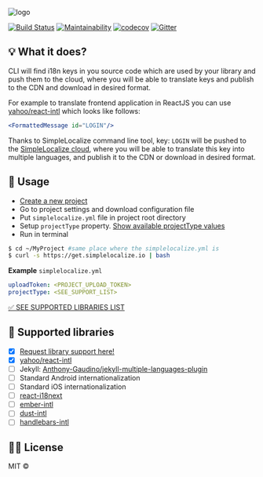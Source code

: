 ![logo](https://i.imgur.com/du8JQ2L.png)


[![Build Status](https://travis-ci.org/simplelocalize/simplelocalize-cli.svg?branch=master)](https://travis-ci.org/simplelocalize/simplelocalize-cli)
[![Maintainability](https://api.codeclimate.com/v1/badges/af2f6a7680929a8dba41/maintainability)](https://codeclimate.com/github/simplelocalize/simplelocalize-cli/maintainability)
[![codecov](https://codecov.io/gh/simplelocalize/simplelocalize-cli/branch/master/graph/badge.svg)](https://codecov.io/gh/simplelocalize/simplelocalize-cli)
[![Gitter](https://badges.gitter.im/simplelocalize-io/community.svg)](https://gitter.im/simplelocalize-io/community?utm_source=badge&utm_medium=badge&utm_campaign=pr-badge)




## 💡 What it does?

CLI will find i18n keys in you source code which are used by your library and push them to the cloud, where you will be able to translate keys and publish to the CDN and download in desired format.

For example to translate frontend application in ReactJS you can use [yahoo/react-intl](https://github.com/yahoo/react-intl) which looks like follows:

```jsx
<FormattedMessage id="LOGIN"/>
```

Thanks to SimpleLocalize command line tool, key: `LOGIN`  will be pushed to the [SimpleLocalize cloud](https://app.simplelocalize.io), where you will be able to translate this key into multiple languages, and publish it to the CDN or download in desired format.

## 🚀 Usage

* [Create a new project](https://app.simplelocalize.io/dashboard)
* Go to project settings and download configuration file
* Put `simplelocalize.yml` file in project root directory
* Setup `projectType` property. [Show available projectType values](https://simplelocalize.gitbook.io/simplelocalize/supported-libraries)
* Run in terminal

```bash
$ cd ~/MyProject #same place where the simplelocalize.yml is
$ curl -s https://get.simplelocalize.io | bash
```


**Example** `simplelocalize.yml`

```yaml
uploadToken: <PROJECT_UPLOAD_TOKEN>
projectType: <SEE_SUPPORT_LIST>
```
[✅ SEE SUPPORTED LIBRARIES LIST](https://simplelocalize.gitbook.io/simplelocalize/supported-libraries)

## 🔌 Supported libraries

* [x] [Request library support here!](https://github.com/simplelocalize/simplelocalize-cli/issues/new)
* [x] [yahoo/react-intl](https://github.com/yahoo/react-intl)
* [ ] Jekyll: [Anthony-Gaudino/jekyll-multiple-languages-plugin](https://github.com/Anthony-Gaudino/jekyll-multiple-languages-plugin)
* [ ] Standard Android internationalization
* [ ] Standard iOS internationalization
* [ ] [react-i18next](https://github.com/i18next/react-i18next)
* [ ] [ember-intl](https://github.com/ember-intl/ember-intl)
* [ ] [dust-intl](https://github.com/yahoo/dust-intl)
* [ ] [handlebars-intl](https://github.com/yahoo/handlebars-intl)

## 👩‍⚖️ License

MIT © 

